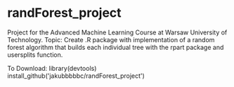 # randForest_project
Project for the Advanced Machine Learning Course at Warsaw University of Technology. Topic: Create .R package with implementation of a random forest algorithm that builds each individual tree with the rpart package and usersplits function.

To Download:
library(devtools)
install_github('jakubbbbbc/randForest_project')
